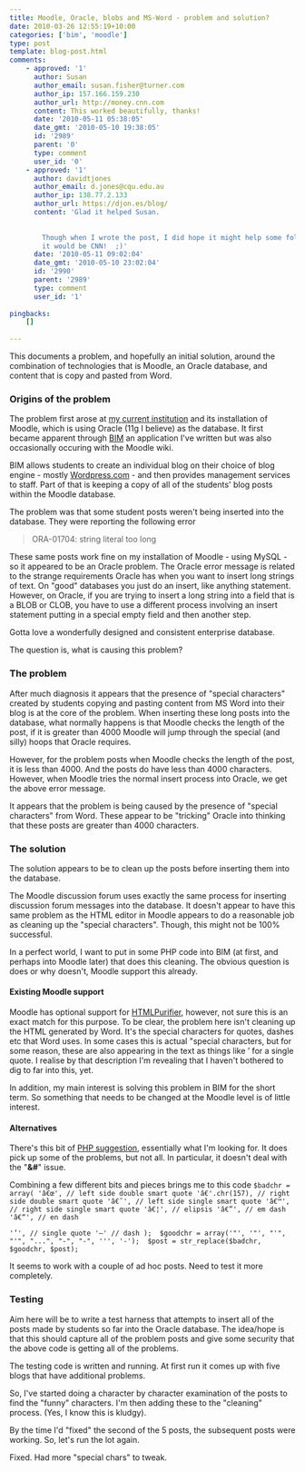 ```yaml
---
title: Moodle, Oracle, blobs and MS-Word - problem and solution?
date: 2010-03-26 12:55:19+10:00
categories: ['bim', 'moodle']
type: post
template: blog-post.html
comments:
    - approved: '1'
      author: Susan
      author_email: susan.fisher@turner.com
      author_ip: 157.166.159.230
      author_url: http://money.cnn.com
      content: This worked beautifully, thanks!
      date: '2010-05-11 05:38:05'
      date_gmt: '2010-05-10 19:38:05'
      id: '2989'
      parent: '0'
      type: comment
      user_id: '0'
    - approved: '1'
      author: davidtjones
      author_email: d.jones@cqu.edu.au
      author_ip: 138.77.2.133
      author_url: https://djon.es/blog/
      content: 'Glad it helped Susan.
    
    
        Though when I wrote the post, I did hope it might help some folk.  I didn''t think
        it would be CNN!  ;)'
      date: '2010-05-11 09:02:04'
      date_gmt: '2010-05-10 23:02:04'
      id: '2990'
      parent: '2989'
      type: comment
      user_id: '1'
    
pingbacks:
    []
    
---
```

This documents a problem, and hopefully an initial solution, around the combination of technologies that is Moodle, an Oracle database, and content that is copy and pasted from Word.

### Origins of the problem

The problem first arose at [my current institution](http://www.cqu.edu.au/) and its installation of Moodle, which is using Oracle (11g I believe) as the database. It first became apparent through [BIM](/blog2/research/bam-blog-aggregation-management/) an application I've written but was also occasionally occuring with the Moodle wiki.

BIM allows students to create an individual blog on their choice of blog engine - mostly [Wordpress.com](http://wordpress.com/) - and then provides management services to staff. Part of that is keeping a copy of all of the students' blog posts within the Moodle database.

The problem was that some student posts weren't being inserted into the database. They were reporting the following error

> ORA-01704: string literal too long

These same posts work fine on my installation of Moodle - using MySQL - so it appeared to be an Oracle problem. The Oracle error message is related to the strange requirements Oracle has when you want to insert long strings of text. On "good" databases you just do an insert, like anything statement. However, on Oracle, if you are trying to insert a long string into a field that is a BLOB or CLOB, you have to use a different process involving an insert statement putting in a special empty field and then another step.

Gotta love a wonderfully designed and consistent enterprise database.

The question is, what is causing this problem?

### The problem

After much diagnosis it appears that the presence of "special characters" created by students copying and pasting content from MS Word into their blog is at the core of the problem. When inserting these long posts into the database, what normally happens is that Moodle checks the length of the post, if it is greater than 4000 Moodle will jump through the special (and silly) hoops that Oracle requires.

However, for the problem posts when Moodle checks the length of the post, it is less than 4000. And the posts do have less than 4000 characters. However, when Moodle tries the normal insert process into Oracle, we get the above error message.

It appears that the problem is being caused by the presence of "special characters" from Word. These appear to be "tricking" Oracle into thinking that these posts are greater than 4000 characters.

### The solution

The solution appears to be to clean up the posts before inserting them into the database.

The Moodle discussion forum uses exactly the same process for inserting discussion forum messages into the database. It doesn't appear to have this same problem as the HTML editor in Moodle appears to do a reasonable job as cleaning up the "special characters". Though, this might not be 100% successful.

In a perfect world, I want to put in some PHP code into BIM (at first, and perhaps into Moodle later) that does this cleaning. The obvious question is does or why doesn't, Moodle support this already.

#### Existing Moodle support

Moodle has optional support for [HTMLPurifier](http://htmlpurifier.org/), however, not sure this is an exact match for this purpose. To be clear, the problem here isn't cleaning up the HTML generated by Word. It's the special characters for quotes, dashes etc that Word uses. In some cases this is actual "special characters, but for some reason, these are also appearing in the text as things like ’ for a single quote. I realise by that description I'm revealing that I haven't bothered to dig to far into this, yet.

In addition, my main interest is solving this problem in BIM for the short term. So something that needs to be changed at the Moodle level is of little interest.

#### Alternatives

There's this bit of [PHP suggestion](http://www.php.net/manual/en/function.str-replace.php#63783), essentially what I'm looking for. It does pick up some of the problems, but not all. In particular, it doesn't deal with the "**&#**" issue.

Combining a few different bits and pieces brings me to this code `$badchr = array( 'â€œ', // left side double smart quote 'â€'.chr(157), // right side double smart quote 'â€˜', // left side single smart quote 'â€™', // right side single smart quote 'â€¦', // elipsis 'â€”', // em dash 'â€“', // en dash`

`'’', // single quote '–' // dash );  $goodchr = array('"', '"', "'", "'", "...", "-", "-", ''', '-');  $post = str_replace($badchr, $goodchr, $post);`

It seems to work with a couple of ad hoc posts. Need to test it more completely.

### Testing

Aim here will be to write a test harness that attempts to insert all of the posts made by students so far into the Oracle database. The idea/hope is that this should capture all of the problem posts and give some security that the above code is getting all of the problems.

The testing code is written and running. At first run it comes up with five blogs that have additional problems.

So, I've started doing a character by character examination of the posts to find the "funny" characters. I'm then adding these to the "cleaning" process. (Yes, I know this is kludgy).

By the time I'd "fixed" the second of the 5 posts, the subsequent posts were working. So, let's run the lot again.

Fixed. Had more "special chars" to tweak.